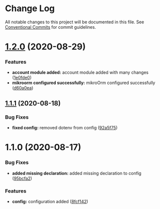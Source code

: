 # Change Log

All notable changes to this project will be documented in this file.
See [Conventional Commits](https://conventionalcommits.org) for commit guidelines.

# [1.2.0](https://github.com/smitray/nixt/compare/@nixt/config@1.1.1...@nixt/config@1.2.0) (2020-08-29)


### Features

* **account module added:** account module added with many changes ([1e0fde0](https://github.com/smitray/nixt/commit/1e0fde0c1beffb84d8c5ed78803f1bfba3b95a3d))
* **mikroorm configured successfully:** mikroOrm configured successfully ([d60a0ea](https://github.com/smitray/nixt/commit/d60a0eaf65ec8e14d19b8dcab2a31ff448d3554f))





## [1.1.1](https://github.com/smitray/nixt/compare/@nixt/config@1.1.0...@nixt/config@1.1.1) (2020-08-18)


### Bug Fixes

* **fixed config:** removed dotenv from config ([92a5f75](https://github.com/smitray/nixt/commit/92a5f758aa58e07f0e17d7f20dc36049ae1fbb7f))





# 1.1.0 (2020-08-17)


### Bug Fixes

* **added missing declaration:** added missing declaration to config ([95bcfa2](https://github.com/smitray/nixt/commit/95bcfa2916c9fd45efcac0030b7c392855f02b5d))


### Features

* **config:** configuration added ([8fcf142](https://github.com/smitray/nixt/commit/8fcf14233c05e76424ea3022b3babb82e945ef88))
